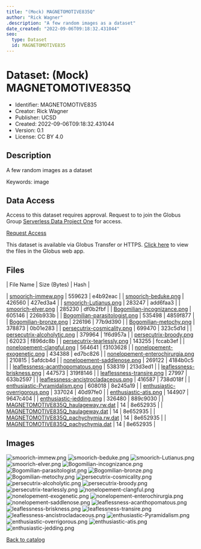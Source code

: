 ```yaml
---
title: "(Mock) MAGNETOMOTIVE835Q"
author: "Rick Wagner"
.description: "A few random images as a dataset"
date_created: "2022-09-06T09:18:32.431044"
seo:
  type: Dataset
  id: MAGNETOMOTIVE835
---
```

# Dataset: (Mock) MAGNETOMOTIVE835Q
- Identifier: MAGNETOMOTIVE835
- Creator: Rick Wagner
- Publisher: UCSD
- Created: 2022-09-06T09:18:32.431044
- Version: 0.1
- License: CC BY 4.0
## Description
A few random images as a dataset

Keywords: image
## Data Access
Access to this dataset requires approval. Request to to join the Globus Group [Serverless Data Project One](cf9d1f5b-3496-11ed-b941-972795fc9504) for access.

[Request Access](https://app.globus.org/groups/cf9d1f5b-3496-11ed-b941-972795fc9504/join)

This dataset is available via Globus Transfer or HTTPS.
[Click here](https://app.globus.org/file-manager?origin_id=6528bad5-bc02-497d-8a4f-a38547d0e72a&origin_path=/serverless/restricted/MAGNETOMOTIVE835/) to view the files in the Globus web app.
## Files
 | File Name | Size (Bytes) | Hash |

 | [smoorich-immew.png](https://g-b0978f.0ed28.75bc.data.globus.org/serverless/restricted/MAGNETOMOTIVE835/smoorich-immew.png) | 559623 | e4b92eac |
 | [smoorich-beduke.png](https://g-b0978f.0ed28.75bc.data.globus.org/serverless/restricted/MAGNETOMOTIVE835/smoorich-beduke.png) | 426560 | 427ed3a4 |
 | [smoorich-Lutianus.png](https://g-b0978f.0ed28.75bc.data.globus.org/serverless/restricted/MAGNETOMOTIVE835/smoorich-Lutianus.png) | 283247 | add6faa3 |
 | [smoorich-elver.png](https://g-b0978f.0ed28.75bc.data.globus.org/serverless/restricted/MAGNETOMOTIVE835/smoorich-elver.png) | 285230 | df0b2fbf |
 | [Bogomilian-incognizance.png](https://g-b0978f.0ed28.75bc.data.globus.org/serverless/restricted/MAGNETOMOTIVE835/Bogomilian-incognizance.png) | 605146 | 226b933b |
 | [Bogomilian-parasitologist.png](https://g-b0978f.0ed28.75bc.data.globus.org/serverless/restricted/MAGNETOMOTIVE835/Bogomilian-parasitologist.png) | 535498 | 4859f877 |
 | [Bogomilian-bronze.png](https://g-b0978f.0ed28.75bc.data.globus.org/serverless/restricted/MAGNETOMOTIVE835/Bogomilian-bronze.png) | 226196 | 77b9d390 |
 | [Bogomilian-metochy.png](https://g-b0978f.0ed28.75bc.data.globus.org/serverless/restricted/MAGNETOMOTIVE835/Bogomilian-metochy.png) | 378873 | 0b01e283 |
 | [persecutrix-cosmicality.png](https://g-b0978f.0ed28.75bc.data.globus.org/serverless/restricted/MAGNETOMOTIVE835/persecutrix-cosmicality.png) | 699470 | 323c5d1d |
 | [persecutrix-alcoholytic.png](https://g-b0978f.0ed28.75bc.data.globus.org/serverless/restricted/MAGNETOMOTIVE835/persecutrix-alcoholytic.png) | 379964 | 1f6d957a |
 | [persecutrix-broody.png](https://g-b0978f.0ed28.75bc.data.globus.org/serverless/restricted/MAGNETOMOTIVE835/persecutrix-broody.png) | 62023 | f896dc8b |
 | [persecutrix-tearlessly.png](https://g-b0978f.0ed28.75bc.data.globus.org/serverless/restricted/MAGNETOMOTIVE835/persecutrix-tearlessly.png) | 143255 | fccab3ef |
 | [nonelopement-clangful.png](https://g-b0978f.0ed28.75bc.data.globus.org/serverless/restricted/MAGNETOMOTIVE835/nonelopement-clangful.png) | 564641 | f3103628 |
 | [nonelopement-exogenetic.png](https://g-b0978f.0ed28.75bc.data.globus.org/serverless/restricted/MAGNETOMOTIVE835/nonelopement-exogenetic.png) | 434388 | ed7bc826 |
 | [nonelopement-enterochirurgia.png](https://g-b0978f.0ed28.75bc.data.globus.org/serverless/restricted/MAGNETOMOTIVE835/nonelopement-enterochirurgia.png) | 210815 | 5afdcb4d |
 | [nonelopement-saddlenose.png](https://g-b0978f.0ed28.75bc.data.globus.org/serverless/restricted/MAGNETOMOTIVE835/nonelopement-saddlenose.png) | 269122 | 4184b0c5 |
 | [leaflessness-acanthopomatous.png](https://g-b0978f.0ed28.75bc.data.globus.org/serverless/restricted/MAGNETOMOTIVE835/leaflessness-acanthopomatous.png) | 538319 | 213d3ed1 |
 | [leaflessness-briskness.png](https://g-b0978f.0ed28.75bc.data.globus.org/serverless/restricted/MAGNETOMOTIVE835/leaflessness-briskness.png) | 447573 | 319f8146 |
 | [leaflessness-transire.png](https://g-b0978f.0ed28.75bc.data.globus.org/serverless/restricted/MAGNETOMOTIVE835/leaflessness-transire.png) | 27997 | 633b2597 |
 | [leaflessness-ancistrocladaceous.png](https://g-b0978f.0ed28.75bc.data.globus.org/serverless/restricted/MAGNETOMOTIVE835/leaflessness-ancistrocladaceous.png) | 416587 | 738d018f |
 | [enthusiastic-Pyramidalism.png](https://g-b0978f.0ed28.75bc.data.globus.org/serverless/restricted/MAGNETOMOTIVE835/enthusiastic-Pyramidalism.png) | 608018 | 8e245a19 |
 | [enthusiastic-overrigorous.png](https://g-b0978f.0ed28.75bc.data.globus.org/serverless/restricted/MAGNETOMOTIVE835/enthusiastic-overrigorous.png) | 337024 | 40d97fe0 |
 | [enthusiastic-atis.png](https://g-b0978f.0ed28.75bc.data.globus.org/serverless/restricted/MAGNETOMOTIVE835/enthusiastic-atis.png) | 144907 | 9647c404 |
 | [enthusiastic-jedding.png](https://g-b0978f.0ed28.75bc.data.globus.org/serverless/restricted/MAGNETOMOTIVE835/enthusiastic-jedding.png) | 326480 | 889c9030 |
 | [MAGNETOMOTIVE835Q_haulageway.rw.dat](https://g-b0978f.0ed28.75bc.data.globus.org/serverless/restricted/MAGNETOMOTIVE835/MAGNETOMOTIVE835Q_haulageway.rw.dat) | 14 | 8e652935 |
 | [MAGNETOMOTIVE835Q_haulageway.dat](https://g-b0978f.0ed28.75bc.data.globus.org/serverless/restricted/MAGNETOMOTIVE835/MAGNETOMOTIVE835Q_haulageway.dat) | 14 | 8e652935 |
 | [MAGNETOMOTIVE835Q_pachychymia.rw.dat](https://g-b0978f.0ed28.75bc.data.globus.org/serverless/restricted/MAGNETOMOTIVE835/MAGNETOMOTIVE835Q_pachychymia.rw.dat) | 14 | 8e652935 |
 | [MAGNETOMOTIVE835Q_pachychymia.dat](https://g-b0978f.0ed28.75bc.data.globus.org/serverless/restricted/MAGNETOMOTIVE835/MAGNETOMOTIVE835Q_pachychymia.dat) | 14 | 8e652935 |
## Images
![smoorich-immew.png](https://g-b0978f.0ed28.75bc.data.globus.org/serverless/restricted/MAGNETOMOTIVE835/smoorich-immew.png) ![smoorich-beduke.png](https://g-b0978f.0ed28.75bc.data.globus.org/serverless/restricted/MAGNETOMOTIVE835/smoorich-beduke.png) ![smoorich-Lutianus.png](https://g-b0978f.0ed28.75bc.data.globus.org/serverless/restricted/MAGNETOMOTIVE835/smoorich-Lutianus.png) ![smoorich-elver.png](https://g-b0978f.0ed28.75bc.data.globus.org/serverless/restricted/MAGNETOMOTIVE835/smoorich-elver.png) ![Bogomilian-incognizance.png](https://g-b0978f.0ed28.75bc.data.globus.org/serverless/restricted/MAGNETOMOTIVE835/Bogomilian-incognizance.png) ![Bogomilian-parasitologist.png](https://g-b0978f.0ed28.75bc.data.globus.org/serverless/restricted/MAGNETOMOTIVE835/Bogomilian-parasitologist.png) ![Bogomilian-bronze.png](https://g-b0978f.0ed28.75bc.data.globus.org/serverless/restricted/MAGNETOMOTIVE835/Bogomilian-bronze.png) ![Bogomilian-metochy.png](https://g-b0978f.0ed28.75bc.data.globus.org/serverless/restricted/MAGNETOMOTIVE835/Bogomilian-metochy.png) ![persecutrix-cosmicality.png](https://g-b0978f.0ed28.75bc.data.globus.org/serverless/restricted/MAGNETOMOTIVE835/persecutrix-cosmicality.png) ![persecutrix-alcoholytic.png](https://g-b0978f.0ed28.75bc.data.globus.org/serverless/restricted/MAGNETOMOTIVE835/persecutrix-alcoholytic.png) ![persecutrix-broody.png](https://g-b0978f.0ed28.75bc.data.globus.org/serverless/restricted/MAGNETOMOTIVE835/persecutrix-broody.png) ![persecutrix-tearlessly.png](https://g-b0978f.0ed28.75bc.data.globus.org/serverless/restricted/MAGNETOMOTIVE835/persecutrix-tearlessly.png) ![nonelopement-clangful.png](https://g-b0978f.0ed28.75bc.data.globus.org/serverless/restricted/MAGNETOMOTIVE835/nonelopement-clangful.png) ![nonelopement-exogenetic.png](https://g-b0978f.0ed28.75bc.data.globus.org/serverless/restricted/MAGNETOMOTIVE835/nonelopement-exogenetic.png) ![nonelopement-enterochirurgia.png](https://g-b0978f.0ed28.75bc.data.globus.org/serverless/restricted/MAGNETOMOTIVE835/nonelopement-enterochirurgia.png) ![nonelopement-saddlenose.png](https://g-b0978f.0ed28.75bc.data.globus.org/serverless/restricted/MAGNETOMOTIVE835/nonelopement-saddlenose.png) ![leaflessness-acanthopomatous.png](https://g-b0978f.0ed28.75bc.data.globus.org/serverless/restricted/MAGNETOMOTIVE835/leaflessness-acanthopomatous.png) ![leaflessness-briskness.png](https://g-b0978f.0ed28.75bc.data.globus.org/serverless/restricted/MAGNETOMOTIVE835/leaflessness-briskness.png) ![leaflessness-transire.png](https://g-b0978f.0ed28.75bc.data.globus.org/serverless/restricted/MAGNETOMOTIVE835/leaflessness-transire.png) ![leaflessness-ancistrocladaceous.png](https://g-b0978f.0ed28.75bc.data.globus.org/serverless/restricted/MAGNETOMOTIVE835/leaflessness-ancistrocladaceous.png) ![enthusiastic-Pyramidalism.png](https://g-b0978f.0ed28.75bc.data.globus.org/serverless/restricted/MAGNETOMOTIVE835/enthusiastic-Pyramidalism.png) ![enthusiastic-overrigorous.png](https://g-b0978f.0ed28.75bc.data.globus.org/serverless/restricted/MAGNETOMOTIVE835/enthusiastic-overrigorous.png) ![enthusiastic-atis.png](https://g-b0978f.0ed28.75bc.data.globus.org/serverless/restricted/MAGNETOMOTIVE835/enthusiastic-atis.png) ![enthusiastic-jedding.png](https://g-b0978f.0ed28.75bc.data.globus.org/serverless/restricted/MAGNETOMOTIVE835/enthusiastic-jedding.png) 

[Back to catalog](../)

